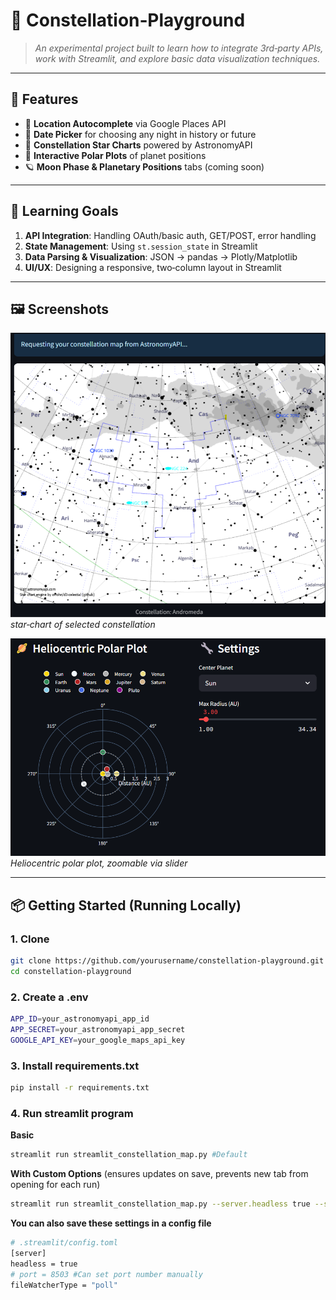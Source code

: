# 🌌 Constellation‑Playground

> _An experimental project built to learn how to integrate 3rd‑party APIs, work with Streamlit, and explore basic data visualization techniques._

---

## 🚀 Features

- 📍 **Location Autocomplete** via Google Places API  
- 📅 **Date Picker** for choosing any night in history or future  
- 🌠 **Constellation Star Charts** powered by AstronomyAPI  
- 🔭 **Interactive Polar Plots** of planet positions  
- 🪐 **Moon Phase & Planetary Positions** tabs (coming soon)  

---

## 🎯 Learning Goals

1. **API Integration**: Handling OAuth/basic auth, GET/POST, error handling  
1. **State Management**: Using `st.session_state` in Streamlit  
1. **Data Parsing & Visualization**: JSON → pandas → Plotly/Matplotlib  
1. **UI/UX**: Designing a responsive, two‑column layout in Streamlit  

---

## 🖼️ Screenshots

![Star Chart Example](./examples/star_chart_example_andromeda_lat_0_long_0.png)  
*star‑chart of selected constellation*  

![Planet Polar Plot](./examples/planetary_polar_plot.png)  
*Heliocentric polar plot, zoomable via slider*  

---

## 📦 Getting Started (Running Locally)

### 1. Clone

```bash
git clone https://github.com/yourusername/constellation-playground.git
cd constellation-playground
```

### 2. Create a .env

```bash
APP_ID=your_astronomyapi_app_id
APP_SECRET=your_astronomyapi_app_secret
GOOGLE_API_KEY=your_google_maps_api_key
```

### 3. Install requirements.txt

```bash
pip install -r requirements.txt
```

### 4. Run streamlit program

**Basic**
```bash
streamlit run streamlit_constellation_map.py #Default
```

**With Custom Options** (ensures updates on save, prevents new tab from opening for each run)

```bash
streamlit run streamlit_constellation_map.py --server.headless true --server.fileWatcherType=poll # Helps show updates on save, avoid popping new tabs each time command is ran
```
**You can also save these settings in a config file**
```bash
# .streamlit/config.toml
[server]
headless = true
# port = 8503 #Can set port number manually
fileWatcherType = "poll"
```